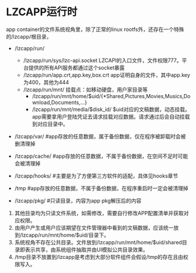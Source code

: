 LZCAPP运行时
==============

app container的文件系统视角里，除了正常的linux rootfs外，还存在一个特殊的/lzcapp/根目录，

- /lzcapp/run/
  - /lzcapp/run/sys/lzc-api.socket
    LZCAPI的入口文件，文件权限777。平台提供的所有API服务都通过这个socket暴露
  - /lzcapp/run/app.crt,app.key,box.crt
     app证明自身的文件，其中app.key为400，其他为444
  - /lzcapp/run/mnt/
     挂载点：如移动硬盘，用户家目录等
    - /lzcapp/run/mnt/home/$uid/{*Shared,Pictures,Movies,Musics,Download,Documents,...}
    - /lzcapp/run/mnt/media/$disk_id/
     $uid对应的文稿数据，动态挂载。app需要拿用户登陆凭证去请求挂载对应数据。请求通过后会自动挂载到对应目录中。

- /lzcapp/var/                #app存放的任意数据，属于备份数据，仅在程序被卸载时会被删清理掉

- /lzcapp/cache/              #app存放的任意数据，不属于备份数据，在空间不足时可能会被清理掉

- /lzcapp/hooks/              #主要是为了方便第三方软件的适配，具体见hooks章节

- /tmp                        #app存放的任意数据，不属于备份数据，在程序重启时一定会被清理掉

- /lzcapp/pkg/                #只读目录，内容为app pkg解压后的内容


1. 其他目录均为只读文件系统，如需修改，需要自行修改APP配置清单并获取对应权限。
2. 由用户产生或用户应该期望在文件管理器中看到的文稿数据，应该统一放到/lzcapp/run/mnt/home/$uid/目录下。
3. 系统视角不存在公共目录。文件放到/lzcapp/run/mnt/home/$uid/shared目录即表示共享，由系统组件抽取并由UI模拟公共目录效果。
4. /tmp目录不放置到/lzcapp是考虑到大部分软件组件会假设/tmp的存在且由权限写入。
